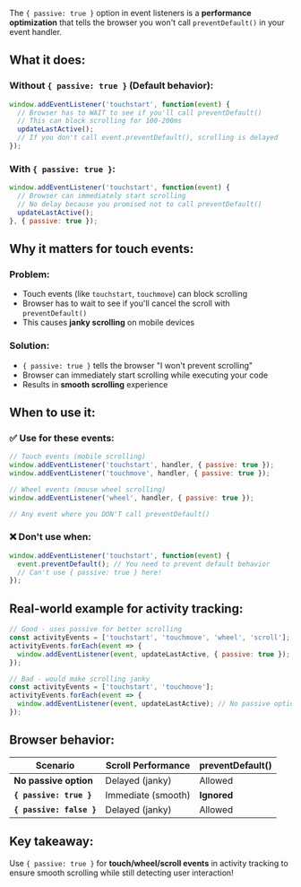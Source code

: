 The `{ passive: true }` option in event listeners is a **performance optimization** that tells the browser you won't call `preventDefault()` in your event handler.

## **What it does:**

### **Without `{ passive: true }` (Default behavior):**
```javascript
window.addEventListener('touchstart', function(event) {
  // Browser has to WAIT to see if you'll call preventDefault()
  // This can block scrolling for 100-200ms
  updateLastActive();
  // If you don't call event.preventDefault(), scrolling is delayed
});
```

### **With `{ passive: true }`:**
```javascript
window.addEventListener('touchstart', function(event) {
  // Browser can immediately start scrolling
  // No delay because you promised not to call preventDefault()
  updateLastActive();
}, { passive: true });
```

## **Why it matters for touch events:**

### **Problem:**
- Touch events (like `touchstart`, `touchmove`) can block scrolling
- Browser has to wait to see if you'll cancel the scroll with `preventDefault()`
- This causes **janky scrolling** on mobile devices

### **Solution:**
- `{ passive: true }` tells the browser "I won't prevent scrolling"
- Browser can immediately start scrolling while executing your code
- Results in **smooth scrolling** experience

## **When to use it:**

### **✅ Use for these events:**
```javascript
// Touch events (mobile scrolling)
window.addEventListener('touchstart', handler, { passive: true });
window.addEventListener('touchmove', handler, { passive: true });

// Wheel events (mouse wheel scrolling)
window.addEventListener('wheel', handler, { passive: true });

// Any event where you DON'T call preventDefault()
```

### **❌ Don't use when:**
```javascript
window.addEventListener('touchstart', function(event) {
  event.preventDefault(); // You need to prevent default behavior
  // Can't use { passive: true } here!
});
```

## **Real-world example for activity tracking:**

```javascript
// Good - uses passive for better scrolling
const activityEvents = ['touchstart', 'touchmove', 'wheel', 'scroll'];
activityEvents.forEach(event => {
  window.addEventListener(event, updateLastActive, { passive: true });
});

// Bad - would make scrolling janky
const activityEvents = ['touchstart', 'touchmove'];
activityEvents.forEach(event => {
  window.addEventListener(event, updateLastActive); // No passive option
});
```

## **Browser behavior:**

| Scenario | Scroll Performance | preventDefault() |
|----------|-------------------|------------------|
| **No passive option** | Delayed (janky) | Allowed |
| **`{ passive: true }`** | Immediate (smooth) | **Ignored** |
| **`{ passive: false }`** | Delayed (janky) | Allowed |

## **Key takeaway:**
Use `{ passive: true }` for **touch/wheel/scroll events** in activity tracking to ensure smooth scrolling while still detecting user interaction!